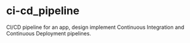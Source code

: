 # ci-cd_pipeline

CI/CD pipeline for an app, design implement Continuous Integration and Continuous Deployment pipelines.

